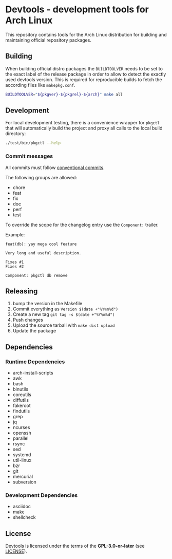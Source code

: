 # Devtools - development tools for Arch Linux

This repository contains tools for the Arch Linux distribution for building
and maintaining official repository packages.

## Building

When building official distro packages the `BUILDTOOLVER` needs to be set to the
exact label of the release package in order to allow to detect the exactly used
devtools version. This is required for reproducible builds to fetch the according
files like `makepkg.conf`.

```sh
BUILDTOOLVER="${pkgver}-${pkgrel}-${arch}" make all
```

## Development

For local development testing, there is a convenience wrapper for `pkgctl` that
will automatically build the project and proxy all calls to the local build directory:

```sh
./test/bin/pkgctl --help
```

### Commit messages

All commits must follow [conventional commits](https://www.conventionalcommits.org).

The following groups are allowed:

- chore
- feat
- fix
- doc
- perf
- test

To override the scope for the changelog entry use the `Component:` trailer.

Example:

```
feat(db): yay mega cool feature

Very long and useful description.

Fixes #1
Fixes #2

Component: pkgctl db remove
```

## Releasing

1. bump the version in the Makefile
2. Commit everything as  ```Version $(date +"%Y%m%d")```
3. Create a new tag ```git tag -s $(date +"%Y%m%d")```
4. Push changes
5. Upload the source tarball with ```make dist upload```
6. Update the package

## Dependencies

### Runtime Dependencies

- arch-install-scripts
- awk
- bash
- binutils
- coreutils
- diffutils
- fakeroot
- findutils
- grep
- jq
- ncurses
- openssh
- parallel
- rsync
- sed
- systemd
- util-linux
- bzr
- git
- mercurial
- subversion

### Development Dependencies

- asciidoc
- make
- shellcheck

## License

Devtools is licensed under the terms of the **GPL-3.0-or-later** (see [LICENSE](LICENSE)).

